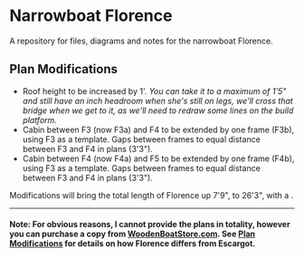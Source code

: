 # Narrowboat Florence

A repository for files, diagrams and notes for the narrowboat Florence. 

## Plan Modifications

 - Roof height to be increased by 1'. *You can take it to a maximum of 1'5" and still have an inch headroom when she's still on legs, we'll cross that bridge when we get to it, as we'll need to redraw some lines on the build platform.*  
 - Cabin between F3 (now F3a) and F4 to be extended by one frame (F3b), using F3 as a template. Gaps between frames to equal distance between F3 and F4 in plans (3'3").
 - Cabin between F4 (now F4a) and F5 to be extended by one frame (F4b), using F3 as a template. Gaps between frames to equal distance between F3 and F4 in plans (3'3").

Modifications will bring the total length of Florence up 7'9", to 26'3", with a .

----

#### Note: For obvious reasons, I cannot provide the plans in totality, however you can purchase a copy from [WoodenBoatStore.com](https://www.woodenboatstore.com/collections/canal-boat-plans/products/phil-thiels-escargot-digital). See [Plan Modifications](https://github.com/openfinch/narrowboat-florence/blob/main/README.md#plan-modifications) for details on how Florence differs from Escargot.
